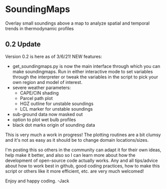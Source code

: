 # SoundingMaps
 Overlay small soundings above a map to analyze spatial and temporal trends in thermodynamic profiles

## 0.2 Update
 Version 0.2 is here as of 3/6/21!
 NEW features: 
 * get_soundingmaps.py is now the main interface through which you
 can make soundingmaps. Run in either interactive mode to set variables through
 the interpreter or tweak the variables in the script to pick your own region 
 and model of interest.
 * severe weather parameters:
   * CAPE/CIN shading
   * Parcel path plot 
   * HGZ outline for unstable soundings 
   * LCL marker for unstable soundings
 * sub-ground data now masked out 
 * option to plot wet bulb profiles
 * black dot marks origin of sounding data

 This is very much a work in progress! The plotting routines are a bit clumsy
 and it's not as easy as it should be to change domain locations/sizes.

 I'm posting this so others in the community can adapt it for their own ideas,
 help make it better, and also so I can learn more about how the development
 of open-source code actually works. Any and all tips/advice about how to work
 best in github, good coding practices, how to make this script or others like
 it more efficient, etc. are very much welcomed!

 Enjoy and happy coding.
 -Jack
